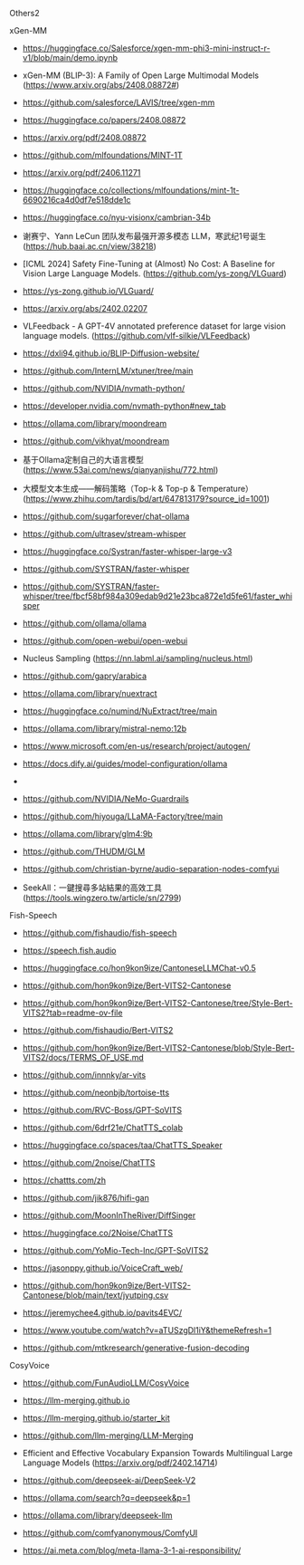 Others2

xGen-MM
- https://huggingface.co/Salesforce/xgen-mm-phi3-mini-instruct-r-v1/blob/main/demo.ipynb
- xGen-MM (BLIP-3): A Family of Open Large Multimodal Models (https://www.arxiv.org/abs/2408.08872#)
- https://github.com/salesforce/LAVIS/tree/xgen-mm
- https://huggingface.co/papers/2408.08872
- https://arxiv.org/pdf/2408.08872

- https://github.com/mlfoundations/MINT-1T
- https://arxiv.org/pdf/2406.11271
- https://huggingface.co/collections/mlfoundations/mint-1t-6690216ca4d0df7e518dde1c

- https://huggingface.co/nyu-visionx/cambrian-34b
- 谢赛宁、Yann LeCun 团队发布最强开源多模态 LLM，寒武纪1号诞生 (https://hub.baai.ac.cn/view/38218)

- [ICML 2024] Safety Fine-Tuning at (Almost) No Cost: A Baseline for Vision Large Language Models. (https://github.com/ys-zong/VLGuard)
- https://ys-zong.github.io/VLGuard/
- https://arxiv.org/abs/2402.02207
- VLFeedback - A GPT-4V annotated preference dataset for large vision language models. (https://github.com/vlf-silkie/VLFeedback)

- https://dxli94.github.io/BLIP-Diffusion-website/

- https://github.com/InternLM/xtuner/tree/main

- https://github.com/NVIDIA/nvmath-python/
- https://developer.nvidia.com/nvmath-python#new_tab

- https://ollama.com/library/moondream
- https://github.com/vikhyat/moondream

- 基于Ollama定制自己的大语言模型(https://www.53ai.com/news/qianyanjishu/772.html)

- 大模型文本生成——解码策略（Top-k & Top-p & Temperature） (https://www.zhihu.com/tardis/bd/art/647813179?source_id=1001)

- https://github.com/sugarforever/chat-ollama
- https://github.com/ultrasev/stream-whisper
- https://huggingface.co/Systran/faster-whisper-large-v3
- https://github.com/SYSTRAN/faster-whisper
- https://github.com/SYSTRAN/faster-whisper/tree/fbcf58bf984a309edab9d21e23bca872e1d5fe61/faster_whisper

- https://github.com/ollama/ollama
- https://github.com/open-webui/open-webui

- Nucleus Sampling (https://nn.labml.ai/sampling/nucleus.html)

- https://github.com/gapry/arabica

- https://ollama.com/library/nuextract
- https://huggingface.co/numind/NuExtract/tree/main
- https://ollama.com/library/mistral-nemo:12b

- https://www.microsoft.com/en-us/research/project/autogen/
- https://docs.dify.ai/guides/model-configuration/ollama
- 

- https://github.com/NVIDIA/NeMo-Guardrails

- https://github.com/hiyouga/LLaMA-Factory/tree/main

- https://ollama.com/library/glm4:9b
- https://github.com/THUDM/GLM

- https://github.com/christian-byrne/audio-separation-nodes-comfyui

- SeekAll：一鍵搜尋多站結果的高效工具 (https://tools.wingzero.tw/article/sn/2799)

Fish-Speech
  - https://github.com/fishaudio/fish-speech
  - https://speech.fish.audio
    
- https://huggingface.co/hon9kon9ize/CantoneseLLMChat-v0.5
- https://github.com/hon9kon9ize/Bert-VITS2-Cantonese
- https://github.com/hon9kon9ize/Bert-VITS2-Cantonese/tree/Style-Bert-VITS2?tab=readme-ov-file
- https://github.com/fishaudio/Bert-VITS2
- https://github.com/hon9kon9ize/Bert-VITS2-Cantonese/blob/Style-Bert-VITS2/docs/TERMS_OF_USE.md
- https://github.com/innnky/ar-vits
- https://github.com/neonbjb/tortoise-tts
- https://github.com/RVC-Boss/GPT-SoVITS
- https://github.com/6drf21e/ChatTTS_colab
- https://huggingface.co/spaces/taa/ChatTTS_Speaker
- https://github.com/2noise/ChatTTS
- https://chattts.com/zh
- https://github.com/jik876/hifi-gan
- https://github.com/MoonInTheRiver/DiffSinger
- https://huggingface.co/2Noise/ChatTTS
- https://github.com/YoMio-Tech-Inc/GPT-SoVITS2
- https://jasonppy.github.io/VoiceCraft_web/
- https://github.com/hon9kon9ize/Bert-VITS2-Cantonese/blob/main/text/jyutping.csv
- https://jeremychee4.github.io/pavits4EVC/
- https://www.youtube.com/watch?v=aTUSzgDl1iY&themeRefresh=1
- https://github.com/mtkresearch/generative-fusion-decoding

CosyVoice
  - https://github.com/FunAudioLLM/CosyVoice

 - https://llm-merging.github.io
 - https://llm-merging.github.io/starter_kit
 - https://github.com/llm-merging/LLM-Merging

- Efficient and Effective Vocabulary Expansion Towards Multilingual Large Language Models (https://arxiv.org/pdf/2402.14714)

- https://github.com/deepseek-ai/DeepSeek-V2
- https://ollama.com/search?q=deepseek&p=1
- https://ollama.com/library/deepseek-llm


- https://github.com/comfyanonymous/ComfyUI

- https://ai.meta.com/blog/meta-llama-3-1-ai-responsibility/




